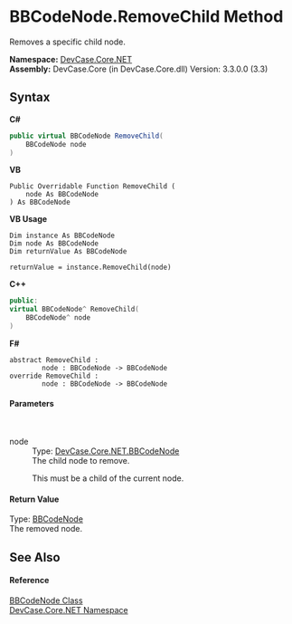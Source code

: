 # BBCodeNode.RemoveChild Method 
 

Removes a specific child node.

**Namespace:**&nbsp;<a href="N_DevCase_Core_NET">DevCase.Core.NET</a><br />**Assembly:**&nbsp;DevCase.Core (in DevCase.Core.dll) Version: 3.3.0.0 (3.3)

## Syntax

**C#**<br />
``` C#
public virtual BBCodeNode RemoveChild(
	BBCodeNode node
)
```

**VB**<br />
``` VB
Public Overridable Function RemoveChild ( 
	node As BBCodeNode
) As BBCodeNode
```

**VB Usage**<br />
``` VB Usage
Dim instance As BBCodeNode
Dim node As BBCodeNode
Dim returnValue As BBCodeNode

returnValue = instance.RemoveChild(node)
```

**C++**<br />
``` C++
public:
virtual BBCodeNode^ RemoveChild(
	BBCodeNode^ node
)
```

**F#**<br />
``` F#
abstract RemoveChild : 
        node : BBCodeNode -> BBCodeNode 
override RemoveChild : 
        node : BBCodeNode -> BBCodeNode 
```


#### Parameters
&nbsp;<dl><dt>node</dt><dd>Type: <a href="T_DevCase_Core_NET_BBCodeNode">DevCase.Core.NET.BBCodeNode</a><br />The child node to remove. 

 This must be a child of the current node.</dd></dl>

#### Return Value
Type: <a href="T_DevCase_Core_NET_BBCodeNode">BBCodeNode</a><br />The removed node.

## See Also


#### Reference
<a href="T_DevCase_Core_NET_BBCodeNode">BBCodeNode Class</a><br /><a href="N_DevCase_Core_NET">DevCase.Core.NET Namespace</a><br />